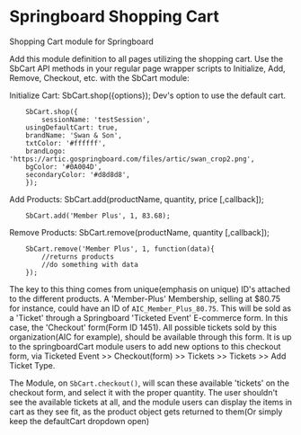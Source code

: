 # Springboard Shopping Cart  
Shopping Cart module for Springboard

Add this module definition to all pages utilizing the shopping cart. Use the SbCart API methods in your regular page wrapper scripts to Initialize, Add, Remove, Checkout, etc. with the SbCart module:   

Initialize Cart: SbCart.shop({options}); Dev's option to use the default cart.
```
	SbCart.shop({
		sessionName: 'testSession',
    usingDefaultCart: true,
    brandName: 'Swan & Son',
    txtColor: '#ffffff',
    brandLogo: 'https://artic.gospringboard.com/files/artic/swan_crop2.png',
    bgColor: '#0A004D',
    secondaryColor: '#d8d8d8',
	});
```

Add Products: SbCart.add(productName, quantity, price [,callback]);
```
	SbCart.add('Member Plus', 1, 83.68);
```

Remove Products: SbCart.remove(productName, quantity [,callback]);
```
	SbCart.remove('Member Plus', 1, function(data){
		//returns products
		//do something with data
	});
```	

The key to this thing comes from unique(emphasis on unique) ID's attached to the different products. A 'Member-Plus' Membership, selling at $80.75 for instance, could have an ID of `AIC_Member_Plus_80.75`. This will be sold as a 'Ticket' through a Springboard 'Ticketed Event' E-commerce form. In this case, the 'Checkout' form(Form ID 1451). All possible tickets sold by this organization(AIC for example), should be available through this form. It is up to the springboardCart module users to add new options to this checkout form, via Ticketed Event >> Checkout(form) >> Tickets >> Tickets >> Add Ticket Type. 

The Module, on `SbCart.checkout()`, will scan these available 'tickets' on the checkout form, and select it with the proper quantity. The user shouldn't see the available tickets at all, and the module users can display the items in cart as they see fit, as the product object gets returned to them(Or simply keep the defaultCart dropdown open)
